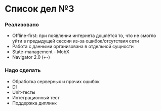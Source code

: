 # Список дел №3

### Реализовано
* Offline-first: при появлении интернета дошлётся то, что не смогло уйти в предыдущей сессии из-за ошибок/отсутствия сети
* Работа с данными организована в отдельной сущности
* State-management - MobX
* Navigator 2.0 (+-)

### Надо сделать
* Обработка серверных и прочих ошибок
* DI 
* Unit-тесты
* Интеграционный тест
* Поддержка диплинк